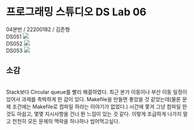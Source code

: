 <h1>프로그래밍 스튜디오 DS Lab 06</h1>
04분반 / 22200182 / 김준형
<br>
DS051
<img src="https://github.com/ProgrammingStudio2025/week9-ds-tiger020517/blob/main/captures/DS051.png">
<br>
DS052
<img src="https://github.com/ProgrammingStudio2025/week9-ds-tiger020517/blob/main/captures/DS052.png">
<br>
DS053
<img src="https://github.com/ProgrammingStudio2025/week9-ds-tiger020517/blob/main/captures/DS053.png">
<br>
<h2>소감</h2>
<br>
Stack보다 Circular queue를 빨리 해결하였다. 최근 본가 이동이나 부산 이동 일정이 있어서 과제를 촉박하게 한 감이 있다. Makefile을 만들면 좋았을 것 같았는데(물론 문제 조건에는 Makefile로 컴파일 하라는 이야기가 없었다.) 시간에 쫓겨 그냥 컴파일 한 것도 아쉽고, 몇몇 지시사항을 건너 뛴 느낌이 있는 것 같다. 이렇게 조급하게 나가지 말고 천천히 모든 문제의 맥락을 하나하나 씹어먹고싶다.